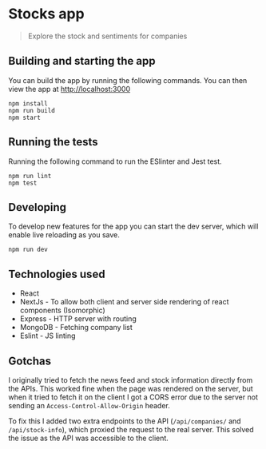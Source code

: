 # Stocks app
> Explore the stock and sentiments for companies

## Building and starting the app
You can build the app by running the following commands. You can then view the app at [http://localhost:3000](http://localhost:3000)

```
npm install
npm run build
npm start
```

## Running the tests
Running the following command to run the ESlinter and Jest test.

```
npm run lint
npm test
```

## Developing
To develop new features for the app you can start the dev server, which will enable live reloading as you save.

```
npm run dev
```

## Technologies used
* React
* NextJs - To allow both client and server side rendering of react components (Isomorphic)
* Express - HTTP server with routing
* MongoDB - Fetching company list
* Eslint - JS linting

## Gotchas
I originally tried to fetch the news feed and stock information directly from the APIs. This worked fine when the page was rendered on the server, but when it tried to fetch it on the client I got a CORS error due to the server not sending an `Access-Control-Allow-Origin` header.

To fix this I added two extra endpoints to the API (`/api/companies/` and `/api/stock-info`), which proxied the request to the real server. This solved the issue as the API was accessible to the client.
